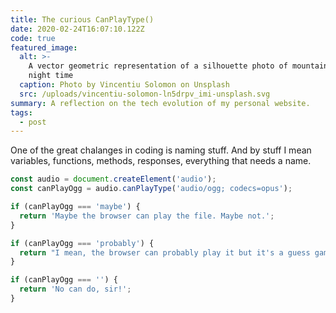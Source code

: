 ```yaml
---
title: The curious CanPlayType()
date: 2020-02-24T16:07:10.122Z
code: true
featured_image:
  alt: >-
    A vector geometric representation of a silhouette photo of mountain during
    night time
  caption: Photo by Vincentiu Solomon on Unsplash
  src: /uploads/vincentiu-solomon-ln5drpv_imi-unsplash.svg
summary: A reflection on the tech evolution of my personal website.
tags:
  - post
---
```

One of the great chalanges in coding is naming stuff. And by stuff I mean variables, functions, methods, responses, everything that needs a name.

```javascript
const audio = document.createElement('audio');
const canPlayOgg = audio.canPlayType('audio/ogg; codecs=opus');

if (canPlayOgg === 'maybe') {
  return 'Maybe the browser can play the file. Maybe not.';
}

if (canPlayOgg === 'probably') {
  return "I mean, the browser can probably play it but it's a guess game really.";
}

if (canPlayOgg === '') {
  return 'No can do, sir!';
}
```